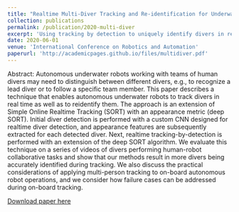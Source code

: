 ```yaml
---
title: "Realtime Multi-Diver Tracking and Re-identification for Underwater Human-Robot Collaboration"
collection: publications
permalink: /publication/2020-multi-diver
excerpt: 'Using tracking by detection to uniquely identify divers in real time.'
date: 2020-06-01
venue: 'International Conference on Robotics and Automation'
paperurl: 'http://academicpages.github.io/files/multidiver.pdf'
---
```

Abstract: Autonomous underwater robots working with
teams of human divers may need to distinguish between
different divers, e.g., to recognize a lead diver or to follow
a specific team member. This paper describes a technique
that enables autonomous underwater robots to track divers
in real time as well as to reidentify them. The approach is
an extension of Simple Online Realtime Tracking (SORT) with
an appearance metric (deep SORT). Initial diver detection is
performed with a custom CNN designed for realtime diver
detection, and appearance features are subsequently extracted
for each detected diver. Next, realtime tracking-by-detection
is performed with an extension of the deep SORT algorithm.
We evaluate this technique on a series of videos of divers
performing human-robot collaborative tasks and show that
our methods result in more divers being accurately identified
during tracking. We also discuss the practical considerations of
applying multi-person tracking to on-board autonomous robot
operations, and we consider how failure cases can be addressed
during on-board tracking.

[Download paper here](http://academicpages.github.io/files/multidiver.pdf)